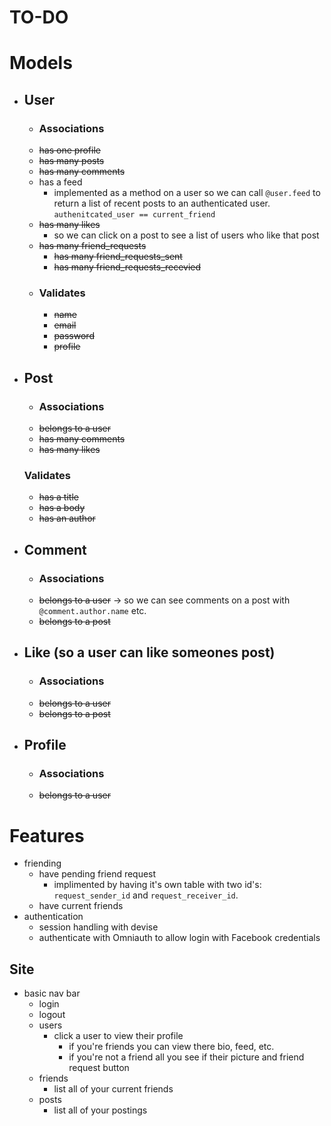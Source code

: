 # TO-DO

# Models
* ## User
    * ### Associations
    * ~~has one profile~~
    * ~~has many posts~~
    * ~~has many comments~~
    * has a feed
        * implemented as a method on a user so we can call `@user.feed` to return a list of recent posts to an authenticated user. `authenitcated_user == current_friend`
    * ~~has many likes~~
        * so we can click on a post to see a list of users who like that post
    * ~~has many friend_requests~~
        * ~~has many friend_requests_sent~~
        * ~~has many friend_requests_recevied~~
    * ### Validates 
        * ~~name~~
        * ~~email~~
        * ~~password~~
        * ~~profile~~
* ## Post
    * ### Associations
    * ~~belongs to a user~~
    * ~~has many comments~~
    * ~~has many likes~~
    ### Validates
    * ~~has a title~~
    * ~~has a body~~
    * ~~has an author~~
* ## Comment
    * ### Associations
    * ~~belongs to a user~~ -> so we can see comments on a post with `@comment.author.name` etc. 
    * ~~belongs to a post~~
* ## Like (so a user can like someones post)
    * ### Associations
    * ~~belongs to a user~~
    * ~~belongs to a post~~
* ## Profile
    * ### Associations
    * ~~belongs to a user~~

# Features
* friending 
    * have pending friend request  
        * implimented by having it's own table with two id's: `request_sender_id` and `request_receiver_id`.
    * have current friends 
* authentication
    * session handling with devise 
    * authenticate with Omniauth to allow login with Facebook credentials 

## Site
* basic nav bar
    * login
    * logout
    * users
        * click a user to view their profile 
            * if you're friends you can view there bio, feed, etc. 
            * if you're not a friend all you see if their picture and friend request button
    * friends
        * list all of your current friends
    * posts
        * list all of your postings
    